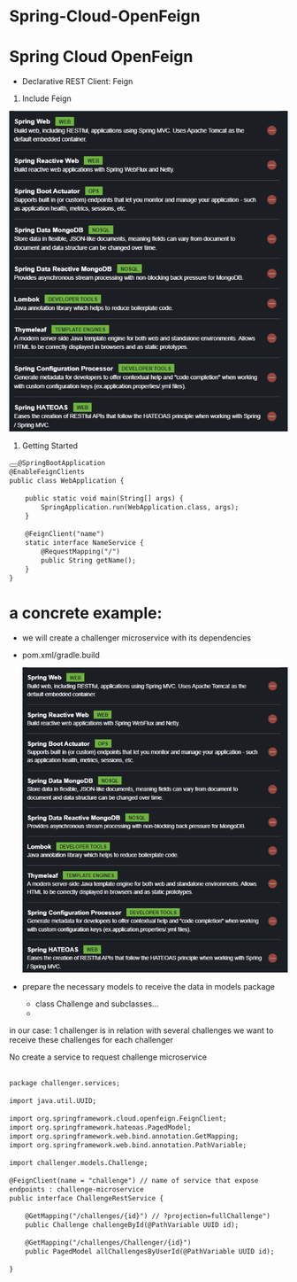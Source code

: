 # Spring-Cloud-OpenFeign
# Spring Cloud OpenFeign
- Declarative REST Client: Feign

1. Include Feign

 <img src="images/challenger1init.png"/>

1. Getting Started

<pre><code class="hljs java"><button aria-live="Copy" class="button is-spring is-copy"></button><span class="hljs-meta">@SpringBootApplication</span>
<span class="hljs-meta">@EnableFeignClients</span>
<span class="hljs-keyword">public</span> <span class="hljs-class"><span class="hljs-keyword">class</span> <span class="hljs-title">WebApplication</span> </span>{

	<span class="hljs-function"><span class="hljs-keyword">public</span> <span class="hljs-keyword">static</span> <span class="hljs-keyword">void</span> <span class="hljs-title">main</span><span class="hljs-params">(String[] args)</span> </span>{
		SpringApplication.run(WebApplication<span class="hljs-class">.<span class="hljs-keyword">class</span>, <span class="hljs-title">args</span>)</span>;
	}

	<span class="hljs-meta">@FeignClient</span>(<span class="hljs-string">"name"</span>)
	<span class="hljs-keyword">static</span> <span class="hljs-class"><span class="hljs-keyword">interface</span> <span class="hljs-title">NameService</span> </span>{
		<span class="hljs-meta">@RequestMapping</span>(<span class="hljs-string">"/"</span>)
		<span class="hljs-function"><span class="hljs-keyword">public</span> String <span class="hljs-title">getName</span><span class="hljs-params">()</span></span>;
	}
}
</code></pre>


# a concrete example: 
- we will create a challenger microservice with its dependencies
- pom.xml/gradle.build

  <img src="images/challenger1init.png"/>

- prepare the necessary models to receive the data in
  models package
  - class Challenge and subclasses...
  - 
in our case: 1 challenger is in relation with several challenges
we want to receive these challenges for each challenger

No create a service to request challenge microservice


<pre><code>
package challenger.services;

import java.util.UUID;

import org.springframework.cloud.openfeign.FeignClient;
import org.springframework.hateoas.PagedModel;
import org.springframework.web.bind.annotation.GetMapping;
import org.springframework.web.bind.annotation.PathVariable;

import challenger.models.Challenge;

@FeignClient(name = "challenge") // name of service that expose endpoints : challenge-microservice
public interface ChallengeRestService {

	@GetMapping("/challenges/{id}") // ?projection=fullChallenge")
	public Challenge challengeById(@PathVariable UUID id);

	@GetMapping("/challenges/Challenger/{id}")
	public PagedModel<Challenge> allChallengesByUserId(@PathVariable UUID id);

}
</code></pre>

